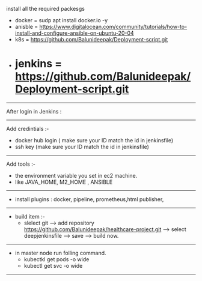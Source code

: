 install all the required packesgs
- docker = sudp apt install docker.io -y 
- anisble = https://www.digitalocean.com/community/tutorials/how-to-install-and-configure-ansible-on-ubuntu-20-04
- k8s = https://github.com/Balunideepak/Deployment-script.git
- jenkins = https://github.com/Balunideepak/Deployment-script.git
  ===========================
  
_________________________________________________________________________________________________________________________________
  After login in Jenkins :
___________________________________________________________________________________________
Add credintials :- 
  - docker hub login ( make sure your ID match the id in jenkinsfile)
  - ssh key (make sure your ID match the id in jenkinsfile)
 ___________________________________________________________________________________________________
 Add tools :-
 - the environment variable you set in ec2 machine.
 - like JAVA_HOME, M2_HOME , ANSIBLE
____________________________________________________________________________________________________
* install plugins : docker, pipeline, prometheus,html publisher, 
________________________________________________________________________________________________
* build item :-
    - slelect git  --> add repository https://github.com/Balunideepak/healthcare-project.git   --> select deepjenkinsfile --> save --> build now.
_____________________________________________________________________________________
* in master node run folling command.
  - kubectkl get pods -o wide
  - kubectl  get svc -o wide
______________________________________________________________________________________
